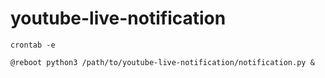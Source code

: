 # youtube-live-notification

`crontab -e`

```@reboot python3 /path/to/youtube-live-notification/notification.py &```
